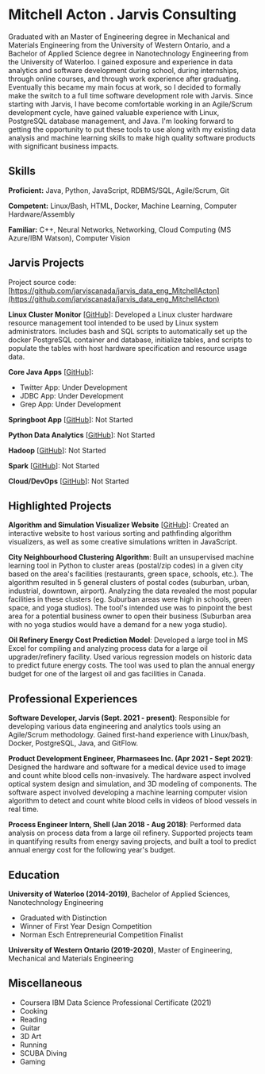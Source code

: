 # Mitchell Acton . Jarvis Consulting

Graduated with an Master of Engineering degree in Mechanical and Materials Engineering from the University of Western Ontario, and a Bachelor of Applied Science degree in Nanotechnology Engineering from the University of Waterloo. I gained exposure and experience in data analytics and software development during school, during internships, through online courses, and through work experience after graduating. Eventually this became my main focus at work, so I decided to formally make the switch to a full time software development role with Jarvis. Since starting with Jarvis, I have become comfortable working in an Agile/Scrum development cycle, have gained valuable experience with Linux, PostgreSQL database management, and Java. I'm looking forward to getting the opportunity to put these tools to use along with my existing data analysis and machine learning skills to make high quality software products with significant business impacts.

## Skills

**Proficient:** Java, Python, JavaScript, RDBMS/SQL, Agile/Scrum, Git

**Competent:** Linux/Bash, HTML, Docker, Machine Learning, Computer Hardware/Assembly

**Familiar:** C++, Neural Networks, Networking, Cloud Computing (MS Azure/IBM Watson), Computer Vision

## Jarvis Projects

Project source code: [https://github.com/jarviscanada/jarvis_data_eng_MitchellActon](https://github.com/jarviscanada/jarvis_data_eng_MitchellActon)


**Linux Cluster Monitor** [[GitHub](https://github.com/jarviscanada/jarvis_data_eng_MitchellActon/tree/master/linux_sql)]: Developed a Linux cluster hardware resource management tool intended to be used by Linux system administrators. Includes bash and SQL scripts to automatically set up the docker PostgreSQL container and database, initialize tables, and scripts to populate the tables with host hardware specification and resource usage data.

**Core Java Apps** [[GitHub](https://github.com/jarviscanada/jarvis_data_eng_MitchellActon/tree/master/core_java)]:
      
  - Twitter App: Under Development
  - JDBC App: Under Development
  - Grep App: Under Development

**Springboot App** [[GitHub](https://github.com/jarviscanada/jarvis_data_eng_MitchellActon/tree/master/springboot)]: Not Started

**Python Data Analytics** [[GitHub](https://github.com/jarviscanada/jarvis_data_eng_MitchellActon/tree/master/python_data_anlytics)]: Not Started

**Hadoop** [[GitHub](https://github.com/jarviscanada/jarvis_data_eng_MitchellActon/tree/master/hadoop)]: Not Started

**Spark** [[GitHub](https://github.com/jarviscanada/jarvis_data_eng_MitchellActon/tree/master/spark)]: Not Started

**Cloud/DevOps** [[GitHub](https://github.com/jarviscanada/jarvis_data_eng_MitchellActon/tree/master/cloud_devops)]: Not Started


## Highlighted Projects
**Algorithm and Simulation Visualizer Website** [[GitHub](https://mitchellacton.github.io/WebPortfolio/site/)]: Created an interactive website to host various sorting and pathfinding algorithm visualizers, as well as some creative simulations written in JavaScript.

**City Neighbourhood Clustering Algorithm**: Built an unsupervised machine learning tool in Python to cluster areas (postal/zip codes) in a given city based on the area's facilities (restaurants, green space, schools, etc.). The algorithm resulted in 5 general clusters of postal codes (suburban, urban, industrial, downtown, airport). Analyzing the data revealed the most popular facilities in these clusters (eg. Suburban areas were high in schools, green space, and yoga studios). The tool's intended use was to pinpoint the best area for a potential business owner to open their business (Suburban area with no yoga studios would have a demand for a new yoga studio).

**Oil Refinery Energy Cost Prediction Model**: Developed a large tool in MS Excel for compiling and analyzing process data for a large oil upgrader/refinery facility. Used various regression models on historic data to predict future energy costs. The tool was used to plan the annual energy budget for one of the largest oil and gas facilities in Canada.


## Professional Experiences

**Software Developer, Jarvis (Sept. 2021 - present)**: Responsible for developing various data engineering and analytics tools using an Agile/Scrum methodology. Gained first-hand experience with Linux/bash, Docker, PostgreSQL, Java, and GitFlow.

**Product Development Engineer, Pharmasees Inc. (Apr 2021 - Sept 2021)**: Designed the hardware and software for a medical device used to image and count white blood cells non-invasively. The hardware aspect involved optical system design and simulation, and 3D modeling of components. The software aspect involved developing a machine learning computer vision algorithm to detect and count white blood cells in videos of blood vessels in real time.

**Process Engineer Intern, Shell (Jan 2018 - Aug 2018)**: Performed data analysis on process data from a large oil refinery. Supported projects team in quantifying results from energy saving projects, and built a tool to predict annual energy cost for the following year's budget.


## Education
**University of Waterloo (2014-2019)**, Bachelor of Applied Sciences, Nanotechnology Engineering
- Graduated with Distinction
- Winner of First Year Design Competition
- Norman Esch Entrepreneurial Competition Finalist

**University of Western Ontario (2019-2020)**, Master of Engineering, Mechanical and Materials Engineering


## Miscellaneous
- Coursera IBM Data Science Professional Certificate (2021)
- Cooking
- Reading
- Guitar
- 3D Art
- Running
- SCUBA Diving
- Gaming